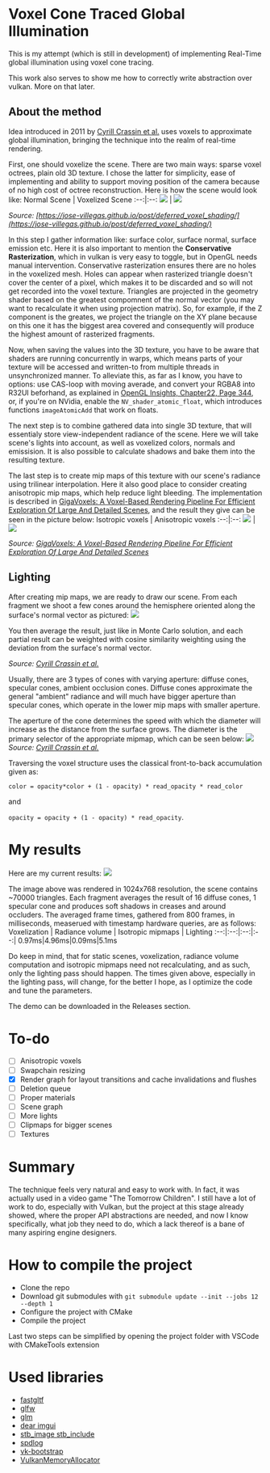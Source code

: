 # Voxel Cone Traced Global Illumination
This is my attempt (which is still in development) of implementing Real-Time global illumination using voxel cone tracing.

This work also serves to show me how to correctly write abstraction over vulkan. More on that later.

## About the method
Idea introduced in 2011 by [Cyrill Crassin et al.](https://research.nvidia.com/sites/default/files/publications/GIVoxels-pg2011-authors.pdf) uses voxels to approximate global illumination, bringing the technique into the realm of real-time rendering.

First, one should voxelize the scene. There are two main ways: sparse voxel octrees, plain old 3D texture. I chose the latter for simplicity, ease of implementing and ability to support moving position of the camera because of no high cost of octree reconstruction. Here is how the scene would look like:
Normal Scene | Voxelized Scene
:--:|:--:
![](readme_images/direct_light.png) | ![](readme_images/voxelized_direct_light.png)

*Source: [https://jose-villegas.github.io/post/deferred_voxel_shading/](https://jose-villegas.github.io/post/deferred_voxel_shading/)*

In this step I gather information like: surface color, surface normal, surface emission etc.
Here it is also important to mention the **Conservative Rasterization**, which in vulkan is very easy to toggle, but in OpenGL needs manual intervention.
Conservative rasterization ensures there are no holes in the voxelized mesh. Holes can appear when rasterized triangle doesn't cover the center of a pixel, which makes it to be discarded and so will not get recorded into the voxel texture. Triangles are projected in the geometry shader based on the greatest compomnent of the normal vector (you may want to recalculate it when using projection matrix). So, for example, if the Z component is the greates, we project the triangle on the XY plane because on this one it has the biggest area covered and consequently will produce the highest amount of rasterized fragments.

Now, when saving the values into the 3D texture, you have to be aware that shaders are running concurrently in warps, which means parts of your texture will be accessed and written-to from multiple threads in unsynchronized manner.
To alleviate this, as far as I know, you have to options:
use CAS-loop with moving averade, and convert your RGBA8 into R32UI beforhand, as explained in [OpenGL Insights, Chapter22, Page 344](https://xeolabs.com/pdfs/OpenGLInsights.pdf), or, if you're on NVidia, enable the `NV_shader_atomic_float`, which introduces functions `imageAtomicAdd` that work on floats.

The next step is to combine gathered data into single 3D texture, that will essentialy store view-independent radiance of the scene. Here we will take scene's lights into account, as well as voxelized colors, normals and emissision. It is also possible to calculate shadows and bake them into the resulting texture.

The last step is to create mip maps of this texture with our scene's radiance using trilinear interpolation. Here it also good place to consider creating anisotropic mip maps, which help reduce light bleeding. The implementation is described in [GigaVoxels: A Voxel-Based Rendering Pipeline For Efficient Exploration Of Large And Detailed Scenes](https://www.researchgate.net/publication/268023043_GigaVoxels_A_Voxel-Based_Rendering_Pipeline_For_Efficient_Exploration_Of_Large_And_Detailed_Scenes), and the result they give can be seen in the picture below:
Isotropic voxels | Anisotropic voxels
:--:|:--:
![](readme_images/isotropic_voxels.png) | ![](readme_images/anisotropic_voxels.png)

*Source: [GigaVoxels: A Voxel-Based Rendering Pipeline For Efficient Exploration Of Large And Detailed Scenes](https://www.researchgate.net/publication/268023043_GigaVoxels_A_Voxel-Based_Rendering_Pipeline_For_Efficient_Exploration_Of_Large_And_Detailed_Scenes)*

## Lighting
After creating mip maps, we are ready to draw our scene.
From each fragment we shoot a few cones around the hemisphere oriented along the surface's normal vector as pictured:
![](readme_images/cones.png)

You then average the result, just like in Monte Carlo solution, and each partial result can be weighted with cosine similarity weighting using the deviation from the surface's normal vector.

*Source: [Cyrill Crassin et al.](https://research.nvidia.com/sites/default/files/publications/GIVoxels-pg2011-authors.pdf)*

Usually, there are 3 types of cones with varying aperture: diffuse cones, specular cones, ambient occlusion cones. Diffuse cones approximate the general "ambient" radiance and will much have bigger aperture than specular cones, which operate in the lower mip maps with smaller aperture.

The aperture of the cone determines the speed with which the diameter will increase as the distance from the surface grows. The diameter is the primary selector of the appropriate mipmap, which can be seen below:
![](readme_images/cone_sampling.png)
*Source: [Cyrill Crassin et al.](https://research.nvidia.com/sites/default/files/publications/GIVoxels-pg2011-authors.pdf)*

Traversing the voxel structure uses the classical front-to-back accumulation given as: 

 `color = opacity*color + (1 - opacity) * read_opacity * read_color`

 and

 `opacity = opacity + (1 - opacity) * read_opacity`.

# My results
Here are my current results:
![](readme_images/result.png)

The image above was rendered in 1024x768 resolution, the scene contains ~70000 triangles. Each fragment averages the result of 16 diffuse cones, 1 specular cone and produces soft shadows in creases and around occluders.
The averaged frame times, gathered from 800 frames, in milliseconds, measerued with timestamp hardware queries, are as follows:
Voxelization | Radiance volume | Isotropic mipmaps | Lighting
:--:|:--:|:--:|:--:|
0.97ms|4.96ms|0.09ms|5.1ms

Do keep in mind, that for static scenes, voxelization, radiance volume computation and isotropic mipmaps need not recalculating, and as such, only the lighting pass should happen. The times given above, especially in the lighting pass, will change, for the better I hope, as I optimize the code and tune the parameters.

The demo can be downloaded in the Releases section.

# To-do
- [ ] Anisotropic voxels
- [ ] Swapchain resizing
- [x] Render graph for layout transitions and cache invalidations and flushes
- [ ] Deletion queue
- [ ] Proper materials
- [ ] Scene graph
- [ ] More lights
- [ ] Clipmaps for bigger scenes
- [ ] Textures

# Summary
The technique feels very natural and easy to work with. In fact, it was actually used in a video game "The Tomorrow Children". I still have a lot of work to do, especially with Vulkan, but the project at this stage already showed, where the proper API abstractions are needed, and now I know specifically, what job they need to do, which a lack thereof is a bane of many aspiring engine designers.

# How to compile the project
- Clone the repo
- Download git submodules with `git submodule update --init --jobs 12 --depth 1`
- Configure the project with CMake
- Compile the project

Last two steps can be simplified by opening the project folder with VSCode with CMakeTools extension

# Used libraries
- [fastgltf](https://github.com/spnda/fastgltf)
- [glfw](https://github.com/glfw/glfw#head1234)
- [glm](https://github.com/g-truc/glm)
- [dear imgui](https://github.com/ocornut/imgui)
- [stb_image stb_include](https://github.com/nothings/stb)
- [spdlog](https://github.com/gabime/spdlog)
- [vk-bootstrap](https://github.com/charles-lunarg/vk-bootstrap)
- [VulkanMemoryAllocator](https://github.com/GPUOpen-LibrariesAndSDKs/VulkanMemoryAllocator)
